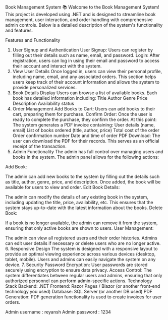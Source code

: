 Book Management System 📚
Welcome to the Book Management System! This project is developed using .NET and is designed to streamline book management, user interaction, and order handling with comprehensive admin controls. Below is a detailed description of the system's functionality and features.

Features and Functionality
1. User Signup and Authentication
User Signup: Users can register by filling out their details such as name, email, and password.
Login: After registration, users can log in using their email and password to access their account and interact with the system.
2. View User Details
Once logged in, users can view their personal profile, including name, email, and any associated orders.
This section helps users keep track of their account information and allows the system to provide personalized services.
3. Book Details Display
Users can browse a list of available books.
Each book has detailed information including:
Title
Author
Genre
Price
Description
Availability status
4. Order Management
Add Books to Cart: Users can add books to their cart, preparing them for purchase.
Confirm Order: Once the user is ready to complete the purchase, they confirm the order. At this point:
The system generates a PDF invoice containing:
User details (name, email)
List of books ordered (title, author, price)
Total cost of the order
Order confirmation number
Date and time of order
PDF Download: The user can download the PDF for their records. This serves as an official receipt of the transaction.
5. Admin Functionality
The admin has full control over managing users and books in the system. The admin panel allows for the following actions:

Add Book:

The admin can add new books to the system by filling out the details such as title, author, genre, price, and description.
Once added, the book will be available for users to view and order.
Edit Book Details:

The admin can modify the details of any existing book in the system, including updating the title, price, availability, etc.
This ensures that the system stays up-to-date with the latest information about the books.
Delete Book:

If a book is no longer available, the admin can remove it from the system, ensuring that only active books are shown to users.
User Management:

The admin can view all registered users and their order histories.
Admins can edit user details if necessary or delete users who are no longer active.
6. Responsive Design
The system is designed with a responsive layout to provide an optimal viewing experience across various devices (desktop, tablet, mobile).
Users and admins can easily navigate the system on any device.
7. Security
Password Encryption: User passwords are stored securely using encryption to ensure data privacy.
Access Control: The system differentiates between regular users and admins, ensuring that only authorized personnel can perform admin-specific actions.
Technology Stack
Backend: .NET 
Frontend: Razor Pages / Blazor (or another front-end technology you used)
Database: SQL Server (or another DB used)
PDF Generation: PDF generation functionality is used to create invoices for user orders.

Admin username : reyansh
Admin password : 1234
